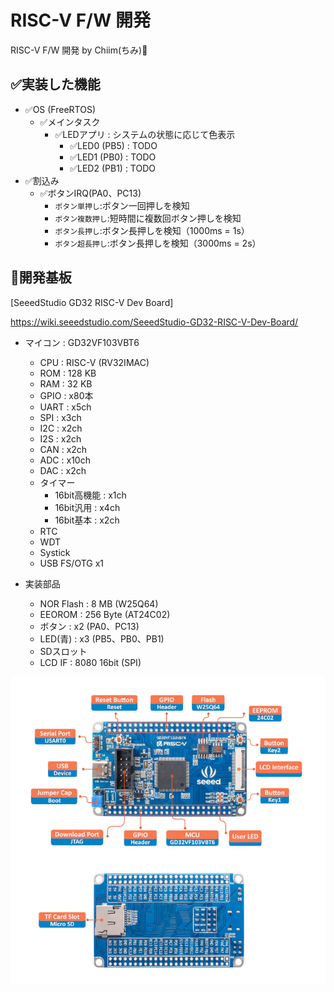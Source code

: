 # RISC-V F/W 開発
RISC-V F/W 開発 by Chiim(ちみ)🥳

## ✅実装した機能

- ✅OS (FreeRTOS)
  - ✅メインタスク
    - ✅LEDアプリ : システムの状態に応じて色表示
      - ✅LED0 (PB5) : TODO
      - ✅LED1 (PB0) : TODO
      - ✅LED2 (PB1) : TODO
- ✅割込み
  - ✅ボタンIRQ(PA0、PC13)
    - `ボタン単押し`:ボタン一回押しを検知
    - `ボタン複数押し`:短時間に複数回ボタン押しを検知
    - `ボタン長押し`:ボタン長押しを検知（1000ms = 1s）
    - `ボタン超長押し`:ボタン長押しを検知（3000ms = 2s）

## 🤖開発基板
[SeeedStudio GD32 RISC-V Dev Board]

https://wiki.seeedstudio.com/SeeedStudio-GD32-RISC-V-Dev-Board/

- マイコン : GD32VF103VBT6
  - CPU : RISC-V (RV32IMAC)
  - ROM : 128 KB
  - RAM : 32 KB
  - GPIO : x80本
  - UART : x5ch
  - SPI : x3ch
  - I2C : x2ch
  - I2S : x2ch
  - CAN : x2ch
  - ADC : x10ch
  - DAC : x2ch
  - タイマー
    - 16bit高機能 : x1ch
    - 16bit汎用 : x4ch
    - 16bit基本 : x2ch
  - RTC
  - WDT
  - Systick
  - USB FS/OTG x1

- 実装部品
  - NOR Flash : 8 MB (W25Q64)
  - EEOROM : 256 Byte (AT24C02)
  - ボタン : x2 (PA0、PC13)
  - LED(青) : x3 (PB5、PB0、PB1)
  - SDスロット
  - LCD IF : 8080 16bit (SPI)

![alt text](doc\seeedstudio_gd32\seeedstudio_gd32.png)